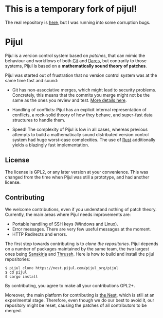 # This is a temporary fork of pijul!

The real repository is [here](http://nest.pijul.com/pijul/pijul), but I was running into some corruption bugs.

# Pijul

Pijul is a version control system based on *patches*, that can mimic
the behaviour and workflows of both [Git](https://git-scm.org) and
[Darcs](https://darcs.net), but contrarily to those systems, Pijul is
based on a **mathematically sound theory of patches**.


Pijul was started out of frustration that no version control system
was at the same time fast and sound:

- Git has non-associative merges, which might lead to security problems. Concretely, this means that the commits you merge might not be the same as the ones you review and test. [More details here](https://nest.pijul.com/help/patches.html).

- Handling of conflicts: Pijul has an explicit internal representation of conflicts, a rock-solid theory of how they behave, and super-fast data structures to handle them.

- Speed! The complexity of Pijul is low in all cases, whereas previous attempts to build a mathematically sound distributed version control system had huge worst-case complexities. The use of [Rust](//www.rust-lang.org) additionally yields a blazingly fast implementation.


## License

The license is GPL2, or any later version at your convenience. This was changed from the time when Pijul was still a prototype, and had another license.

## Contributing

We welcome contributions, even if you understand nothing of patch theory.
Currently, the main areas where Pijul needs improvements are:

- Portable handling of SSH keys (Windows and Linux).
- Error messages. There are very few useful messages at the moment.
- HTTP Redirects and errors.

The first step towards contributing is to *clone the repositories*. Pijul depends on a number of packages maintained by the same team, the two largest ones being [Sanakirja](/pijul_org/sanakirja) and [Thrussh](/pijul_org/thrussh).
Here is how to build and install the pijul repositories:

```
$ pijul clone https://nest.pijul.com/pijul_org/pijul
$ cd pijul
$ cargo install
```

By contributing, you agree to make all your contributions GPL2+.

Moreover, the main platform for contributing is [the Nest](//nest.pijul.com/pijul_org/pijul), which is still at an experimental stage. Therefore, even though we do our best to avoid it, our repository might be reset, causing the patches of all contributors to be merged.
